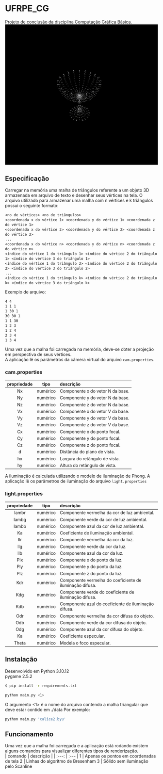 # UFRPE_CG
Projeto de conclusão da disciplina Computação Gráfica Básica.
![](static/animation.gif)
## Especificação
Carregar na memória uma malha de triângulos referente a um objeto 3D armazenada em
arquivo de texto e desenhar seus vértices na tela. O arquivo utilizado para armazenar uma
malha com n vértices e k triângulos possui o seguinte formato:
```
<no de vértices> <no de triângulos>
<coordenada x do vértice 1> <coordenada y do vértice 1> <coordenada z do vértice 1>
<coordenada x do vértice 2> <coordenada y do vértice 2> <coordenada z do vértice 2>
...
<coordenada x do vértice n> <coordenada y do vértice n> <coordenada z do vértice n>
<índice do vértice 1 do triângulo 1> <índice do vértice 2 do triângulo 1> <índice do vértice 3 do triângulo 1>
<índice do vértice 1 do triângulo 2> <índice do vértice 2 do triângulo 2> <índice do vértice 3 do triângulo 2>
...
<índice do vértice 1 do triângulo k> <índice do vértice 2 do triângulo k> <índice do vértice 3 do triângulo k>
```
Exemplo de arquivo:
```
4 4
1 1 1
1 30 1
30 30 1
1 1 30
1 2 3
1 2 4
2 3 4
1 3 4
```

Uma vez que a malha foi carregada na memória, deve-se obter a projeção em perspectiva de seus vértices.  
A aplicação lê os parâmetros da câmera virtual do arquivo `cam.properties`.
### cam.properties
| propriedade | tipo | descrição |
| :---: | :---: | :--- |
| Nx | numérico | Componente x do vetor N da base.
| Ny | numérico | Componente y do vetor N da base.
| Nz | numérico | Componente z do vetor N da base.
| Vx | numérico | Componente x do vetor V da base.
| Vy | numérico | Componente y do vetor V da base.
| Vz | numérico | Componente z do vetor V da base.
| Cx | numérico | Componente x do ponto focal.
| Cy | numérico | Componente y do ponto focal.
| Cz | numérico | Componente z do ponto focal.
| d  | numérico | Distância do plano de vista.
| hx | numérico | Largura do retângulo de vista.
| hy | numérico | Altura do retângulo de vista.

A iluminação é calculada utilizando o modelo de iluminação de Phong. A aplicação lê os parâmetros de iluminação do arquivo `light.properties`
### light.properties
| propriedade | tipo | descrição |
| :---: | :---: | :--- |
| Iambr | numérico | Componente vermelha da cor de luz ambiental.
| Iambg | numérico | Componente verde da cor de luz ambiental.
| Iambb | numérico | Componente azul da cor de luz ambiental.
| Ka | numérico | Coeficiente de iluminação ambiental.
| Ilr | numérico | Componente vermelha da cor da luz.
| Ilg | numérico | Componente verde da cor da luz.
| Ilb | numérico | Componente azul da cor da luz.
| Plx | numérico | Componente x do ponto da luz.
| Ply | numérico | Componente y do ponto da luz.
| Plz | numérico | Componente z do ponto da luz.
| Kdr | numérico | Componente vermelha do coeficiente de iluminação difusa.
| Kdg | numérico | Componente verde do coeficiente de iluminação difusa.
| Kdb | numérico | Componente azul do coeficiente de iluminação difusa.
| Odr | numérico | Componente vermelha da cor difusa do objeto.
| Odb | numérico | Componente verde da cor difusa do objeto.
| Odg | numérico | Componente azul da cor difusa do objeto.
| Ka | numérico | Coeficiente especular.
| Theta | numérico | Modela o foco especular.

## Instalação
Desenvolvido em Python 3.10.12  
pygame 2.5.2
```bash
$ pip install -r requirements.txt
```
```bash
python main.py <1>
```
O argumento <1> é o nome do arquivo contendo a malha triangular que deve estar contido em ./data
Por exemplo:
```bash
python main.py 'calice2.byu'
```

## Funcionamento
Uma vez que a malha foi carregada e a aplicação está rodando existem alguns comandos para visualizar diferentes tipos de renderização.  
| comando | descrição |
| :---: | :--- |
1 | Apenas os pontos em coordenadas de tela
2 | Linhas do algoritmo de Bresenham
3 | Sólido sem iluminação pelo Scanline

